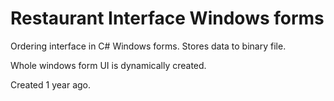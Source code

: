 # Restaurant Interface Windows forms
Ordering interface in C# Windows forms. Stores data to binary file.

Whole windows form UI is dynamically created.

Created 1 year ago.
